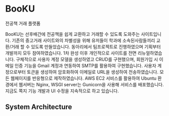 # BooKU
전공책 거래 플랫폼 

BooKU는 선후배간에 전공책을 쉽게 교환하고 거래할 수 있도록 도와주는 사이트입니다. 기존의 중고거래 사이트와의 차별성을 위해 유저들이 학과에 소속된사람들끼리 교환/거래 할 수 있도록 만들었습니다.
동아리에서 팀프로젝트로 진행하였으며 기획부터 개발까지 모두 참여하였습니다. 1차 완성 이후 개인적으로 사이트를 전면 리뉴얼하였습니다. 구체적으로 사용자 계정 모델을 생성하였고 CRUD를 구현했으며, 회원가입 시 이메일 인증 기능을 Gmail 계정과 연동하여 SMTP를 활용하여 구현했습니다. 사용자 계정으로부터 토큰을 생성하여 암호화하여 이메일로 URL을 생성하여 전송하였습니다. 모든 웹페이지를 반응형으로 제작하였습니다. AWS EC2 서비스를 활용하여 Ubuntu 환경에서 웹서버는 Nginx, WSGI server는 Gunicorn을 사용해 서비스를 배포했습니다. 지금도 쪽지 기능 개발과 UI 수정을 지속적으로 하고 있습니다.

## System Architecture
